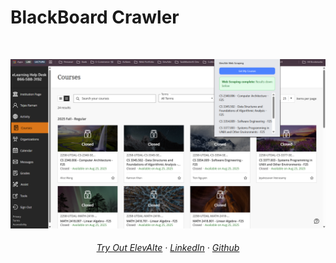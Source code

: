 # BlackBoard Crawler
  
<br>

<p align="center">
 <img src="READMELanding.png"/>
</p>

<h6 align="center">
    <a href="https://elevaiteworkspace.com">Try Out ElevAIte</a>
    ·
    <a href="https://www.linkedin.com/in/tejas-raman-1a892b255/">LinkedIn</a>
    ·
    <a href="https://github.com/traman2/">Github</a>
</h6>

